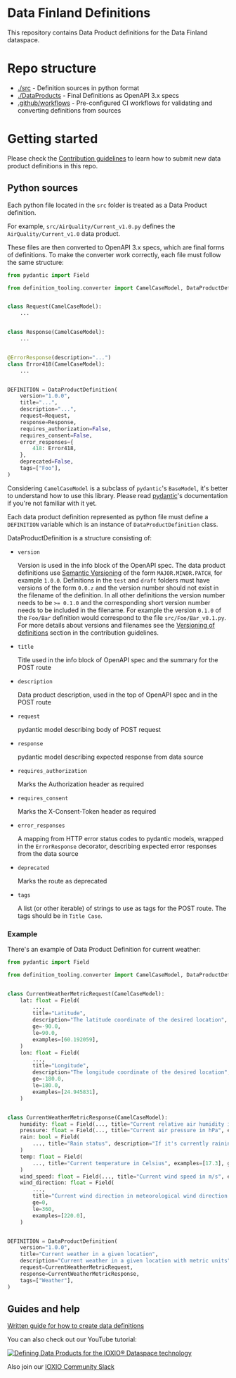 # Data Finland Definitions

This repository contains Data Product definitions for the Data Finland dataspace.

# Repo structure

- [./src](./src) - Definition sources in python format
- [./DataProducts](./DataProducts) - Final Definitions as OpenAPI 3.x specs
- [.github/workflows](.github/workflows) - Pre-configured CI workflows for validating
  and converting definitions from sources

# Getting started

Please check the [Contribution guidelines](./CONTRIBUTING.md) to learn how to submit new
data product definitions in this repo.

## Python sources

Each python file located in the `src` folder is treated as a Data Product definition.

For example, `src/AirQuality/Current_v1.0.py` defines the `AirQuality/Current_v1.0` data
product.

These files are then converted to OpenAPI 3.x specs, which are final forms of
definitions. To make the converter work correctly, each file must follow the same
structure:

```python
from pydantic import Field

from definition_tooling.converter import CamelCaseModel, DataProductDefinition, ErrorResponse


class Request(CamelCaseModel):
    ...


class Response(CamelCaseModel):
    ...


@ErrorResponse(description="...")
class Error418(CamelCaseModel):
    ...


DEFINITION = DataProductDefinition(
    version="1.0.0",
    title="...",
    description="...",
    request=Request,
    response=Response,
    requires_authorization=False,
    requires_consent=False,
    error_responses={
        418: Error418,
    },
    deprecated=False,
    tags=["Foo"],
)

```

Considering `CamelCaseModel` is a subclass of `pydantic`'s `BaseModel`, it's better to
understand how to use this library. Please read
[pydantic](https://docs.pydantic.dev/1.10/)'s documentation if you're not familiar with
it yet.

Each data product definition represented as python file must define a `DEFINITION`
variable which is an instance of `DataProductDefinition` class.

DataProductDefinition is a structure consisting of:

- `version`

  Version is used in the info block of the OpenAPI spec. The data product definitions
  use [Semantic Versioning](https://semver.org/) of the form `MAJOR.MINOR.PATCH`, for
  example `1.0.0`. Definitions in the `test` and `draft` folders must have versions of
  the form `0.0.z` and the version number should not exist in the filename of the
  definition. In all other definitions the version number needs to be `>= 0.1.0` and the
  corresponding short version number needs to be included in the filename. For example
  the version `0.1.0` of the `Foo/Bar` definition would correspond to the file
  `src/Foo/Bar_v0.1.py`. For more details about versions and filenames see the
  [Versioning of definitions](CONTRIBUTING.md#versioning-of-definitions) section in the
  contribution guidelines.

- `title`

  Title used in the info block of OpenAPI spec and the summary for the POST route

- `description`

  Data product description, used in the top of OpenAPI spec and in the POST route

- `request`

  pydantic model describing body of POST request

- `response`

  pydantic model describing expected response from data source

- `requires_authorization`

  Marks the Authorization header as required

- `requires_consent`

  Marks the X-Consent-Token header as required

- `error_responses`

  A mapping from HTTP error status codes to pydantic models, wrapped in the
  `ErrorResponse` decorator, describing expected error responses from the data source

- `deprecated`

  Marks the route as deprecated

- `tags`

  A list (or other iterable) of strings to use as tags for the POST route. The tags
  should be in `Title Case`.

### Example

There's an example of Data Product Definition for current weather:

```python
from pydantic import Field

from definition_tooling.converter import CamelCaseModel, DataProductDefinition


class CurrentWeatherMetricRequest(CamelCaseModel):
    lat: float = Field(
        ...,
        title="Latitude",
        description="The latitude coordinate of the desired location",
        ge=-90.0,
        le=90.0,
        examples=[60.192059],
    )
    lon: float = Field(
        ...,
        title="Longitude",
        description="The longitude coordinate of the desired location",
        ge=-180.0,
        le=180.0,
        examples=[24.945831],
    )


class CurrentWeatherMetricResponse(CamelCaseModel):
    humidity: float = Field(..., title="Current relative air humidity in %", examples=[72])
    pressure: float = Field(..., title="Current air pressure in hPa", examples=[1007])
    rain: bool = Field(
        ..., title="Rain status", description="If it's currently raining or not."
    )
    temp: float = Field(
        ..., title="Current temperature in Celsius", examples=[17.3], ge=-273.15
    )
    wind_speed: float = Field(..., title="Current wind speed in m/s", examples=[2.1], ge=0)
    wind_direction: float = Field(
        ...,
        title="Current wind direction in meteorological wind direction degrees",
        ge=0,
        le=360,
        examples=[220.0],
    )


DEFINITION = DataProductDefinition(
    version="1.0.0",
    title="Current weather in a given location",
    description="Current weather in a given location with metric units",
    request=CurrentWeatherMetricRequest,
    response=CurrentWeatherMetricResponse,
    tags=["Weather"],
)
```

## Guides and help

[Written guide for how to create data definitions](https://ioxio.com/guides/how-to-create-data-definitions)

You can also check out our YouTube tutorial:

[![Defining Data Products for the IOXIO® Dataspace technology
](https://img.youtube.com/vi/yPzN04ICsbw/0.jpg)](http://www.youtube.com/watch?v=yPzN04ICsbw)

Also join our [IOXIO Community Slack](https://slack.ioxio.com/)
